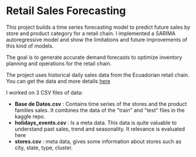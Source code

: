 # Retail Sales Forecasting 

This project builds a time series forecasting model to predict future sales by store and product category for a retail chain.
I implemented a SARIMA autoregressive model and show the limitations and future improvements of this kind of models.

The goal is to generate accurate demand forecasts to optimize inventory planning and operations for the retail chain.

The project uses historical daily sales data from the Ecuadorian retail chain. You can get the data and more details [here](https://www.kaggle.com/competitions/store-sales-time-series-forecasting/data)

I worked on 3 CSV files of data:
- **Base de Datos.csv** : Contains time series of the stores and the product families sales. It combines the data of the "train" and "test" files in the kaggle repo.
- **holidays_events.csv** : Is a meta data. This data is quite valuable to understand past sales, trend and seasonality. It relevance is evaluated here
- **stores.csv** : meta data, gives some information about stores such as city, state, type, cluster.
